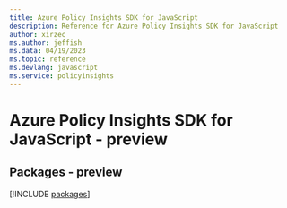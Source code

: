 ```yaml
---
title: Azure Policy Insights SDK for JavaScript
description: Reference for Azure Policy Insights SDK for JavaScript
author: xirzec
ms.author: jeffish
ms.data: 04/19/2023
ms.topic: reference
ms.devlang: javascript
ms.service: policyinsights
---
```

# Azure Policy Insights SDK for JavaScript - preview
## Packages - preview
[!INCLUDE [packages](policy-insights-index.md)]